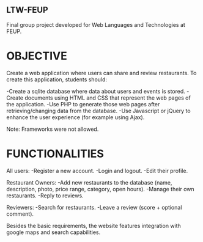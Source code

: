 ## LTW-FEUP

Final group project developed for Web Languages and Technologies at FEUP. 


# OBJECTIVE

Create a web application where users can share and review restaurants. To create this application, students should:

-Create a sqlite database where data about users and events is stored.
-Create documents using HTML and CSS that represent the web pages of the application.
-Use PHP to generate those web pages after retrieving/changing data from the database.
-Use Javascript or jQuery to enhance the user experience (for example using Ajax).

Note: Frameworks were not allowed.


# FUNCTIONALITIES

All users:
-Register a new account.
-Login and logout.
-Edit their profile.


Restaurant Owners:
-Add new restaurants to the database (name, description, photo, price range, category, open hours).
-Manage their own restaurants.
-Reply to reviews.

Reviewers:
-Search for restaurants.
-Leave a review (score + optional comment).

Besides the basic requirements, the website features integration with google maps and search capabilities.

